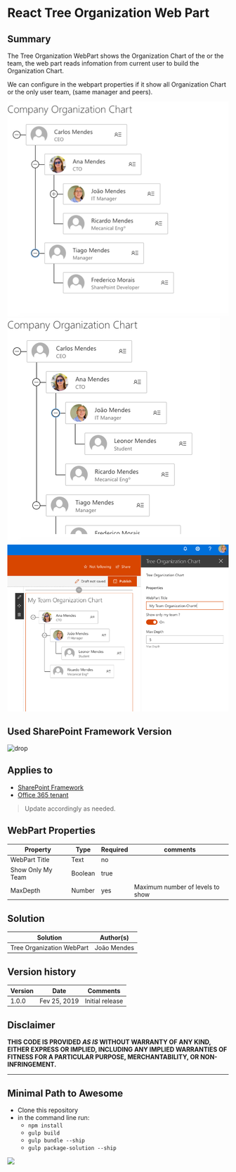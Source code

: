 # React Tree Organization Web Part

## Summary
The Tree Organization WebPart shows the Organization Chart of the  or the team, the web part reads infomation from current user to build the Organization Chart.  

We can configure in the webpart properties if it show all Organization Chart or the only user team, (same manager and peers). 
 


![Organization Chart Web Part](./assets/Screenshot1.png)
![Organization Chart Web Part](./assets/Screenshot2.png)
![Organization Chart Web Part](./assets/Screenshot3.png)


## Used SharePoint Framework Version 
![drop](https://img.shields.io/badge/version-GA-green.svg)

## Applies to

* [SharePoint Framework](https:/dev.office.com/sharepoint)
* [Office 365 tenant](https://dev.office.com/sharepoint/docs/spfx/set-up-your-development-environment)

> Update accordingly as needed.

## WebPart Properties
 

Property |Type|Required| comments
--------------------|----|--------|----------
WebPart Title| Text| no|
Show Only My Team| Boolean | true 
MaxDepth | Number| yes | Maximum number of levels to show


## Solution

Solution|Author(s)
--------|---------
Tree Organization WebPart|João Mendes

## Version history

Version|Date|Comments
-------|----|--------
1.0.0|Fev 25, 2019|Initial release

## Disclaimer
**THIS CODE IS PROVIDED *AS IS* WITHOUT WARRANTY OF ANY KIND, EITHER EXPRESS OR IMPLIED, INCLUDING ANY IMPLIED WARRANTIES OF FITNESS FOR A PARTICULAR PURPOSE, MERCHANTABILITY, OR NON-INFRINGEMENT.**

---

## Minimal Path to Awesome

- Clone this repository
- in the command line run:
  - `npm install`
  - `gulp build`
  - `gulp bundle --ship`
  - `gulp package-solution --ship`


<img src="https://telemetry.sharepointpnp.com/sp-dev-fx-webparts/samples/react-tree-orgchart" />

